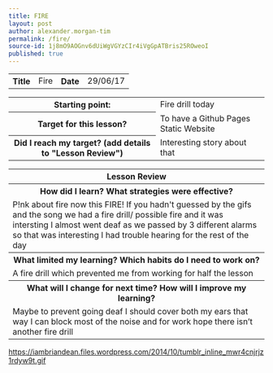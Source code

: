 ```yaml
---
title: FIRE
layout: post
author: alexander.morgan-tim
permalink: /fire/
source-id: 1j8mO9AOGnv6dUiWgVGYzCIr4iVgGpATBris25ROweoI
published: true
---
```

<table>
  <tr>
    <th>Title</th>
    <td>Fire</td>
    <th>Date</th>
    <td>29/06/17</td>
  </tr>
</table>


<table>
  <tr>
    <th>Starting point:</th>
    <td>Fire drill today</td>
  </tr>
  <tr>
    <th>Target for this lesson?</th>
    <td>To have a Github Pages Static Website</td>
  </tr>
  <tr>
    <th>Did I reach my target? 
(add details to "Lesson Review")</th>
    <td>Interesting story about that</td>
  </tr>
</table>


<table>
  <tr>
    <th>Lesson Review</th>
  </tr>
  <tr>
    <th>How did I learn? What strategies were effective? </th>
  </tr>
  <tr>
    <td>P!nk about fire now this FIRE! If you hadn't guessed by the gifs and the song we had a fire drill/ possible fire and it was intersting I almost went deaf as we passed by 3 different alarms so that was interesting I had trouble hearing for the rest of the day</td>
  </tr>
  <tr>
    <th>What limited my learning? Which habits do I need to work on? </th>
  </tr>
  <tr>
    <td>A fire drill which prevented me from working for half the lesson</td>
  </tr>
  <tr>
    <th>What will I change for next time? How will I improve my learning?</th>
  </tr>
  <tr>
    <td>Maybe to prevent going deaf I should cover both my ears that way I can block most of the noise and for work hope there isn’t another fire drill</td>
  </tr>
</table>

https://iambriandean.files.wordpress.com/2014/10/tumblr_inline_mwr4cnjrjz1rdyw9t.gif


